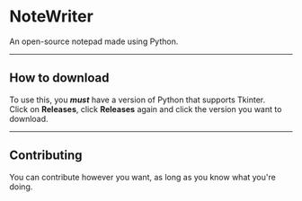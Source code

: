 # NoteWriter
An open-source notepad made using Python.
***
## How to download
To use this, you ***must*** have a version of Python that supports Tkinter.\
Click on **Releases**, click **Releases** again and click the version you want to download.
***
## Contributing
You can contribute however you want, as long as you know what you're doing.
